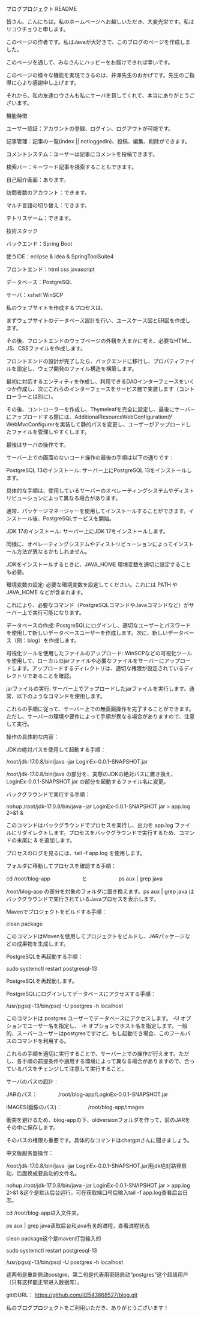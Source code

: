 ブログプロジェクト README

皆さん、こんにちは。私のホームページへお越しいただき、大変光栄です。私はリコウチョウと申します。

このページの作者です。私はJavaが大好きで、このブログのページを作成しました。

このページを通して、みなさんにハッピーをお届けできれば幸いです。

このページの様々な機能を実現できるのは、井澤先生のおかげです。先生のご指導に心より感謝申し上げます。

それから、私の友達ロウさんも私にサーバを貸してくれて、本当にありがとうございます。




機能特徴

ユーザー認証：アカウントの登録、ログイン、ログアウトが可能です。

記事管理：記事の一覧(index || notloggedin)、投稿、編集、削除ができます。

コメントシステム：ユーザーは記事にコメントを投稿できます。

検索バー：キーワード記事を検索することもできます。

自己紹介画面：あります。

訪問者数のアカウント：できます。

マルチ言語の切り替え：できます。

テトリスゲーム：できます。




技術スタック

バックエンド：Spring Boot 

使うIDE：eclipse & idea & SpringToolSuite4

フロントエンド：html css javascript 

データベース：PostgreSQL

サーバ：xshell  WinSCP











私のウェブサイトを作成するプロセスは、

まずウェブサイトのデータベース設計を行い、ユースケース図とER図を作成します。

その後、フロントエンドのウェブページの外観を大まかに考え、必要なHTML、JS、CSSファイルを作成します。

フロントエンドの設計が完了したら、バックエンドに移行し、プロパティファイルを設定し、ウェブ開発のファイル構造を構築します。

最初に対応するエンティティを作成し、利用できるDAOインターフェースをいくつか作成し、次にこれらのインターフェースをサービス層で実装します（コントローラーとは別に）。

その後、コントローラーを作成し、Thymeleafを完全に設定し、最後にサーバーにアップロードする際には、AdditionalResourceWebConfigurationがWebMvcConfigurerを実装して静的パスを変更し、ユーザーがアップロードしたファイルを管理しやすくします。




最後はサーバの操作です。

サーバー上での画面のないコード操作の最後の手順は以下の通りです：

PostgreSQL 13のインストール: サーバー上にPostgreSQL 13をインストールします。

具体的な手順は、使用しているサーバーのオペレーティングシステムやディストリビューションによって異なる場合があります。

通常、パッケージマネージャーを使用してインストールすることができます。インストール後、PostgreSQLサービスを開始。

JDK 17のインストール: サーバー上にJDK 17をインストールします。

同様に、オペレーティングシステムやディストリビューションによってインストール方法が異なるかもしれません。

JDKをインストールするときに、JAVA_HOME 環境変数を適切に設定することも必要。

環境変数の設定: 必要な環境変数を設定してください。これには PATH や JAVA_HOME などが含まれます。

これにより、必要なコマンド（PostgreSQLコマンドやJavaコマンドなど）がサーバー上で実行可能になります。

データベースの作成: PostgreSQLにログインし、適切なユーザーとパスワードを使用して新しいデータベースユーザーを作成します。次に、新しいデータベース（例：blog）を作成します。

可視化ツールを使用したファイルのアップロード: WinSCPなどの可視化ツールを使用して、ローカルのjarファイルや必要なファイルをサーバーにアップロードします。アップロードするディレクトリは、適切な権限が設定されているディレクトリであることを確認。

jarファイルの実行: サーバー上でアップロードしたjarファイルを実行します。通常、以下のようなコマンドを使用します。

これらの手順に従って、サーバー上での無画面操作を完了することができます。ただし、サーバーの環境や要件によって手順が異なる場合がありますので、注意して実行。









操作の具体的な内容：




JDKの絶対パスを使用して起動する手順：


/root/jdk-17.0.8/bin/java -jar LoginEx-0.0.1-SNAPSHOT.jar


/root/jdk-17.0.8/bin/java の部分を、実際のJDKの絶対パスに置き換え、LoginEx-0.0.1-SNAPSHOT.jar の部分を起動するファイル名に変更。



バックグラウンドで実行する手順：


nohup /root/jdk-17.0.8/bin/java -jar LoginEx-0.0.1-SNAPSHOT.jar > app.log 2>&1 &


このコマンドはバックグラウンドでプロセスを実行し、出力を app.log ファイルにリダイレクトします。プロセスをバックグラウンドで実行するため、コマンドの末尾に & を追加します。


プロセスのログを見るには、tail -f app.log を使用します。



フォルダに移動してプロセスを確認する手順：


cd /root/blog-app　　　　　　と　　　　　　ps aux | grep java



/root/blog-app の部分を対象のフォルダに置き換えます。ps aux | grep java はバックグラウンドで実行されているJavaプロセスを表示します。



Mavenでプロジェクトをビルドする手順：


clean package


このコマンドはMavenを使用してプロジェクトをビルドし、JARパッケージなどの成果物を生成します。




PostgreSQLを再起動する手順：


sudo systemctl restart postgresql-13


PostgreSQLを再起動します。



PostgreSQLにログインしてデータベースにアクセスする手順：


/usr/pgsql-13/bin/psql -U postgres -h localhost


このコマンドは postgres ユーザーでデータベースにアクセスします。 -U オプションでユーザー名を指定し、 -h オプションでホスト名を指定します。一般的、スーパーユーザーはpostgresですけど。もし起動でき場合、このフールパスのコマンドを利用する。



これらの手順を適切に実行することで、サーバー上での操作が行えます。ただし、各手順の前提条件や適用する環境によって異なる場合がありますので、合っているパスをチェンジして注意して実行すること。




サーバのパスの設計：

JARのパス：　　　　/root/blog-app/LoginEx-0.0.1-SNAPSHOT.jar

IMAGES(画像のパス)：　　　　　/root/blog-app/images

衝突を避けるため、blog-appの下、oldversionフォルダを作って、前のJARをその中に保存します。

そのパスの権限も重要です。具体的なコマンドはchatgptさんに聞きましょう。












中文版服务器操作：

/root/jdk-17.0.8/bin/java -jar LoginEx-0.0.1-SNAPSHOT.jar用jdk绝对路径启动，后面换成要启动的文件名。



nohup /root/jdk-17.0.8/bin/java -jar LoginEx-0.0.1-SNAPSHOT.jar > app.log 2>&1 &这个是默认后台运行，可在获取端口号后输入tail -f app.log查看后台日志。



cd /root/blog-app进入文件夹。



ps aux | grep java读取后台和java有关的进程，查看进程状态



clean package这个是maven打包输入的



sudo systemctl restart postgresql-13

/usr/pgsql-13/bin/psql -U postgres -h localhost

这两句是重新启动postgre，第二句是代表用密码启动“postgres”这个超级用户（只有这样能正常进入数据库）。




gitのURL：
   https://github.com/li2543868527/blog.git


私のブログプロジェクトをご利用いただき、ありがとうございます！
